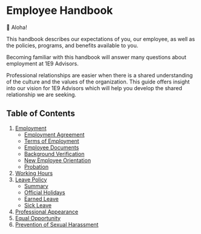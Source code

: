 # Employee Handbook

👋 Aloha!

This handbook describes our expectations of you, our employee, as well as the policies, programs, and benefits available to you.

Becoming familiar with this handbook will answer many questions about employment at 1E9 Advisors.

Professional relationships are easier when there is a shared understanding of the culture and the values of the organization. This guide offers insight into our vision for 1E9 Advisors which will help you develop the shared relationship we are seeking.

## Table of Contents

1. [Employment](employment/index.md)
    * [Employment Agreement](employment/agreement.md)
    * [Terms of Employment](employment/terms.md)
    * [Employee Documents](employment/documents.md)
    * [Background Verification](employment/verification.md)
    * [New Employee Orientation](employment/orientation.md)
    * [Probation](employment/probation.md)
2. [Working Hours](working-hours.md)
3. [Leave Policy](leave/index.md)
    * [Summary](leave/summary.md)
    * [Official Holidays](leave/official-holidays.md)
    * [Earned Leave](leave/earned-leave.md)
    * [Sick Leave](leave/sick-leave.md)
4. [Professional Appearance](appearance.md)
5. [Equal Opportunity](equal-opportunity.md)
6. [Prevention of Sexual Harassment](posh.md)


